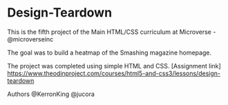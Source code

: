 # Design-Teardown

This is the fifth project of the Main HTML/CSS curriculum at Microverse - @microverseinc

The goal was to build a heatmap of the Smashing magazine homepage.

The project was completed using simple HTML and CSS.
[Assignment link] https://www.theodinproject.com/courses/html5-and-css3/lessons/design-teardown

Authors
@KerronKing
@jucora
